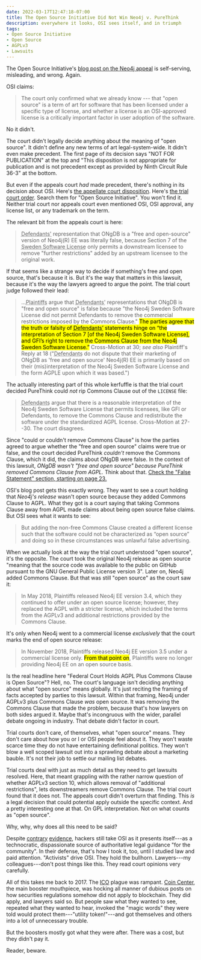 ```yaml
---
date: 2022-03-17T12:47:18-07:00
title: The Open Source Initiative Did Not Win Neo4j v. PureThink
description: everywhere it looks, OSI sees itself, and in triumph
tags:
- Open Source Initiative
- Open Source
- AGPLv3
- Lawsuits
---
```


The Open Source Initiative's [blog post on the Neo4j appeal](https://opensource.org/court-affirms-its-false-advertising-to-claim-software-is-open-source-when-its-not) is self-serving, misleading, and wrong.  Again.

OSI claims:

> The court only confirmed what we already know --- that "open source" is a term of art for software that has been licensed under a specific type of license, and whether a license is an OSI-approved license is a critically important factor in user adoption of the software.

No it didn't.

The court didn't legally decide anything about the meaning of "open source".  It didn't define any new terms of art legal-system-wide.  It didn't even make precedent.  The first page of its decision says "NOT FOR PUBLICATION" at the top and "This disposition is not appropriate for publication and is not precedent except as provided by Ninth Circuit Rule 36-3" at the bottom.

But even if the appeals court _had_ made precedent, there's nothing in its decision about OSI. Here's [the appellate court disposition](/files/Neo4j-PureThink-Appeal.pdf).  Here's [the trial court order](/files/Neo4j-PureThink-Trial.pdf).  Search them for "Open Source Initiative".  You won't find it.  Neither trial court nor appeals court even mentioned OSI, OSI approval, any license list, or any trademark on the term.

The relevant bit from the appeals court is here:

> <abbr title="PureThink et al's">Defendants'</abbr> representation that ONgDB is a "free and open-source" version of Neo4j(R) EE was literally false, because Section 7 of the <abbr title="the trial court's name for Neo4j's combination of AGPLv3 and Commons Clause">Sweden Software License</abbr> only permits a downstream licensee to remove "further restrictions" added by an upstream licensee to the original work.

If that seems like a strange way to decide if something's free and open source, that's because it is.  But it's the way that matters in this lawsuit, because it's the way the lawyers agreed to argue the point.  The trial court judge followed their lead:

> ...<abbr title="Neo4j">Plaintiffs</abbr> argue that <abbr title="PureThink et al's">Defendants'</abbr> representations that ONgDB is "free and open source" is false because "the Neo4j Sweden Software License did not permit Defendants to remove the commercial restrictions imposed by the Commons Clause."  <mark>The parties agree that the truth or falsity of <abbr title="PureThink et al’s">Defendants’</abbr> statements hinge on “the interpretation of Section 7 [of the Neo4j Sweden Software License], and GFI’s right to remove the Commons Clause from the Neo4j Sweden Software License.”</mark>  Cross-Motion at 30; _see also_ Plaintiff's Reply at 18 ("<abbr title="PureThink et al">Defendants</abbr> do not dispute that their marketing of ONgDB as 'free and open source' Neo4j(R) EE is primarily based on their (mis)interpretation of the Neo4j Sweden Software License and the form AGPLE upon which it was based.")

The actually interesting part of this whole kerfuffle is that the trial court decided PureThink could _not_ rip Commons Clause out of the `LICENSE` file:

> <abbr title="PureThink et al">Defendants</abbr> argue that there is a reasonable interpretation of the Neo4j Sweden Software License that permits licensees, like GFI or Defendants, to remove the Commons Clause and redistribute the software under the standardized AGPL license.  Cross-Motion at 27--30.  The court disagrees.

Since "could or couldn't remove Commons Clause" is how the parties agreed to argue whether the "free and open source" claims were true or false, and the court decided PureThink _couldn't_ remove the Commons Clause, which it did, the claims about ONgDB were false.  In the context of this lawsuit, _ONgDB wasn't "free and open source" because PureThink removed Commons Clause from AGPL._  Think about that.  [Check the "False Statement" section, starting on page 23.](/files/Neo4j-PureThink-Trial.pdf)

OSI's blog post gets this exactly wrong.  They want to see a court holding that _Neo4j's release_ wasn't open source because they added Commons Clause to AGPL.  What they got is a court saying that taking Commons Clause away from AGPL made claims about being open source false claims.  But OSI sees what it wants to see:

> But adding the non-free Commons Clause created a different license such that the software could not be characterized as “open source” and doing so in these circumstances was unlawful false advertising.

When we actually look at the way the trial court understood "open source", it's the opposite.  The court took the original Neo4j release as open source "meaning that the source code was available to the public on GitHub pursuant to the GNU General Public License version 3".  Later on, Neo4j added Commons Clause.  But that was still "open source" as the court saw it:

> In May 2018, Plaintiffs released Neo4j EE version 3.4, which they continued to offer under an open source license; however, they replaced the AGPL with a stricter license, which included the terms from the AGPLv3 and additional restrictions provided by the Commons Clause.

It's only when Neo4j went to a commercial license _exclusively_ that the court marks the end of open source release:

> In November 2018, Plaintiffs released Neo4j EE version 3.5 under a commercial license only.  <mark>From that point on</mark>, Plaintiffs were no longer providing Neo4j EE on an open source basis.

Is the real headline here "Federal Court Holds AGPL Plus Commons Clause is Open Source"?  Hell, no.  The court's language isn't deciding anything about what "open source" means globally.  It's just reciting the framing of facts accepted by parties to this lawsuit.  Within that framing, Neo4j under AGPLv3 plus Commons Clause _was_ open source.  It was removing the Commons Clause that made the problem, because that's how lawyers on both sides argued it. Maybe that's incongruous with the wider, parallel debate ongoing in industry.  That debate didn't factor in court.

Trial courts don't care, of themselves, what "open source" means.  They don't care about how you or I or OSI people feel about it.  They won't waste scarce time they do not have entertaining definitional politics.  They won't blow a well scoped lawsuit out into a sprawling debate about a marketing bauble.  It's not their job to settle our mailing list debates.

Trial courts deal with just as much detail as they need to get lawsuits resolved.  Here, that meant grappling with the rather narrow question of whether AGPLv3 section 10, which allows removal of "additional restrictions", lets downstreamers remove Commons Clause.  The trial court found that it does not.  The appeals court didn't overturn that finding.  This _is_ a legal decision that could potential apply outside the specific context.  And a pretty interesting one at that.  On GPL interpretation.  Not on what counts as "open source".

Why, why, why does all this need to be said?

Despite [contrary](https://writing.kemitchell.com/2019/05/05/Rely-on-OSI.html) [evidence](https://writing.kemitchell.com/2019/04/23/OSD-wontfix.html), hackers still take OSI as it presents itself---as a technocratic, dispassionate source of authoritative legal guidance "for the community".  In their defense, that's how I took it, too, until I studied law and paid attention.  "Activists" drive OSI.  They hold the bullhorn.  Lawyers---my colleagues---don't post things like this.  They read court opinions very carefully.

All of this takes me back to 2017. The [ICO](https://en.wikipedia.org/wiki/Initial_coin_offering) plague was rampant. [Coin Center](https://coincenter.org), the main booster mouthpiece, was hocking all manner of dubious posts on how securities regulations somehow did not apply to blockchain.  They did apply, and lawyers said so.  But people saw what they wanted to see, repeated what they wanted to hear, invoked the "magic words" they were told would protect them---"utility token!"---and got themselves and others into a lot of unnecessary trouble.

But the boosters mostly got what they were after.  There was a cost, but they didn't pay it.

Reader, beware.
